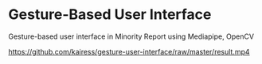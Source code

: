 # Gesture-Based User Interface

Gesture-based user interface in Minority Report using Mediapipe, OpenCV

https://github.com/kairess/gesture-user-interface/raw/master/result.mp4

